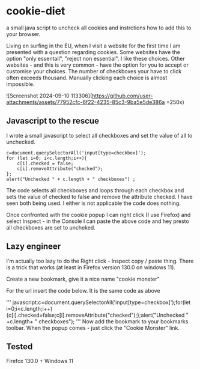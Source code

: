 # cookie-diet
a small java script to uncheck all cookies and instrctions how to add this to your browser.

Living en surfing in the EU, when I visit a website for the first time I am presented with a question regarding cookies. Some websites have the option "only essentail", "reject non essential". I like these choices.
Other websites - and this is very common - have the option for you to accept or customise your choices. The number of checkboxes your have to click often exceeds thousand. Manually clicking each choice is almost impossible.

![Screenshot 2024-09-10 113306](https://github.com/user-attachments/assets/77952cfc-6f22-4235-85c3-9ba5e5de386a =250x)


## Javascript to the rescue
I wrote a small javascript to select all checkboxes and set the value of all to unchecked.

```
c=document.querySelectorAll('input[type=checkbox]');
for (let i=0; i<c.length;i++){ 
    c[i].checked = false; 
    c[i].removeAttribute("checked");
};
alert("Unchecked " + c.length + " checkboxes") ;
```
The code selects all checkboxes and loops through each checkbox and sets the value of checked to false and remove the attribute checked. I have seen both being used. I either is not applicable the code does nothing. 


Once confronted with the cookie popup I can right click (I use Firefox) and select Inspect - in the Console I can paste the above code and hey presto all checkboxes are set to uncheked.

## Lazy engineer
I'm actually too lazy to do the Right click - Inspect copy / paste thing. There is a trick that works (at least in Firefox version 130.0 on windows 11).

Create a new bookmark, give it a nice name "cookie monster"

For the url insert the code below. It is the same code as above 

'''
javascript:c=document.querySelectorAll('input[type=checkbox]');for(let i=0;i<c.length;i++){c[i].checked=false;c[i].removeAttribute("checked");};alert("Unchecked " +c.length+ " checkboxes");
'''
Now add the bookmark to your bookmarks toolbar. When the popup comes - just click the "Cookie Monster" link.



## Tested
Firefox 130.0 + Windows 11






